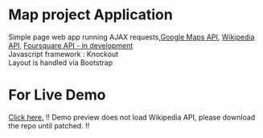 # Map project Application
Simple page web app running AJAX requests,[Google Maps API](https://developers.google.com/maps/documentation/), [Wikipedia API](https://www.mediawiki.org/wiki/API:Main_page), [Foursquare API - in development](https://developer.foursquare.com)<br/>
Javascript framework : Knockout</br>
Layout is handled via Bootstrap</br>

# For Live Demo
[Click here.](https://fredbrume.github.io/Neigbourhood/.) !! Demo preview does not load Wikipedia API, please download the repo until patched. !!
